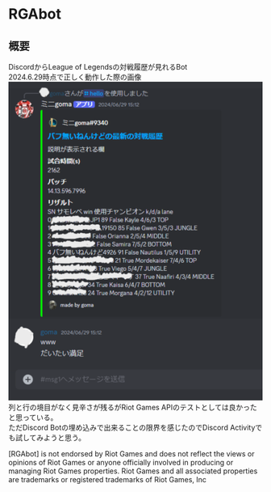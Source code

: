 # RGAbot
## 概要
DiscordからLeague of Legendsの対戦履歴が見れるBot  
2024.6.29時点で正しく動作した際の画像  
![test](https://github.com/G-goma393/RGAbot/blob/main/img.png "test")  
列と行の境目がなく見辛さが残るがRiot Games APIのテストとしては良かったと思っている。  
ただDiscord Botの埋め込みで出来ることの限界を感じたのでDiscord Activityでも試してみようと思う。  
  
  
[RGAbot] is not endorsed by Riot Games and does not reflect the views or opinions of Riot Games or anyone officially involved in producing or managing Riot Games properties. Riot Games and all associated properties are trademarks or registered trademarks of Riot Games, Inc
